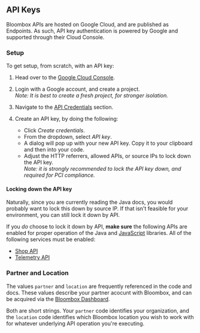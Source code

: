 
## API Keys

Bloombox APIs are hosted on Google Cloud, and are published as Endpoints. As such, API key authentication is powered by
Google and supported through their Cloud Console.

### Setup

To get setup, from scratch, with an API key:
 
1) Head over to the [Google Cloud Console](https://console.cloud.google.com).

2) Login with a Google account, and create a project.<br />
   _Note: It is best to create a fresh project, for stronger isolation._

3) Navigate to the [API Credentials](https://console.cloud.google.com/apis/credentials) section.

4) Create an API key, by doing the following:

    - Click _Create credentials_.
    - From the dropdown, select _API key_.
    - A dialog will pop up with your new API key. Copy it to your clipboard and then into your code.
    - Adjust the HTTP referrers, allowed APIs, or source IPs to lock down the API key.<br />
      _Note: it is strongly recommended to lock the API key down, and required for PCI compliance._


#### Locking down the API key

Naturally, since you are currently reading the Java docs, you would probably want to lock this down by source IP. If
that isn't feasible for your environment, you can still lock it down by API.

If you _do_ choose to lock it down by API, **make sure** the following APIs are enabled for proper operation of the Java
and [JavaScript](https://bloombox.github.io/JS) libraries. All of the following services must be enabled:

- [Shop API](https://console.cloud.google.com/apis/library/shop.api.bloombox.cloud)
- [Telemetry API](https://console.cloud.google.com/apis/library/telemetry.api.bloombox.cloud) 


### Partner and Location

The values `partner` and `location` are frequently referenced in the code and docs. These values describe your partner
acocunt with Bloombox, and can be acquired via the [Bloombox Dashboard](https://manage.bloombox.io).

Both are short strings. Your `partner` code identifies your organization, and the `location` code identifies which
Bloombox location you wish to work with for whatever underlying API operation you're executing.
